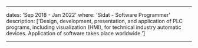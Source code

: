 ---

dates: 'Sep 2018 - Jan 2022'
where: 'Sidat - Software Programmer'
description: ['Design, development, presentation, and application of PLC programs, including visualization (HMI), 
for technical industry automatic devices. Application of software takes place worldwide.']

---